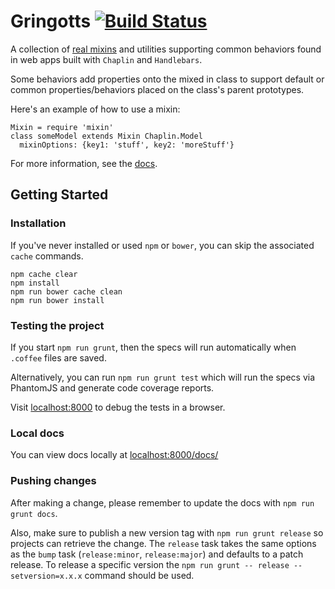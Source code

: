 # Gringotts [![Build Status](https://travis-ci.org/lookout/gringotts.png?branch=master)](https://travis-ci.org/lookout/gringotts)

A collection of [real mixins](http://justinfagnani.com/2015/12/21/real-mixins-with-javascript-classes/)
and utilities supporting common behaviors found in web apps built with `Chaplin` and `Handlebars`.

Some behaviors add properties onto the mixed in class to support
default or common properties/behaviors placed on the class's parent prototypes.

Here's an example of how to use a mixin:

```
Mixin = require 'mixin'
class someModel extends Mixin Chaplin.Model
  mixinOptions: {key1: 'stuff', key2: 'moreStuff'}
```

For more information, see the [docs](http://hackers.lookout.com/gringotts/).

## Getting Started

### Installation

If you've never installed or used `npm` or `bower`, you can skip the associated `cache` commands.

```
npm cache clear
npm install
npm run bower cache clean
npm run bower install
```

### Testing the project

If you start `npm run grunt`, then the specs will run automatically when `.coffee` files are saved.

Alternatively, you can run `npm run grunt test` which will run the specs via PhantomJS and generate code coverage reports.

Visit [localhost:8000](http://localhost:8000) to debug the tests in a browser.

### Local docs

You can view docs locally at [localhost:8000/docs/](http://localhost:8000/docs/)

### Pushing changes

After making a change, please remember to update the docs with `npm run grunt docs`.

Also, make sure to publish a new version tag with `npm run grunt release` so projects can retrieve the change.
The `release` task takes the same options as the `bump` task (`release:minor`, `release:major`) and defaults to a patch release.
To release a specific version the `npm run grunt -- release --setversion=x.x.x` command should be used.
